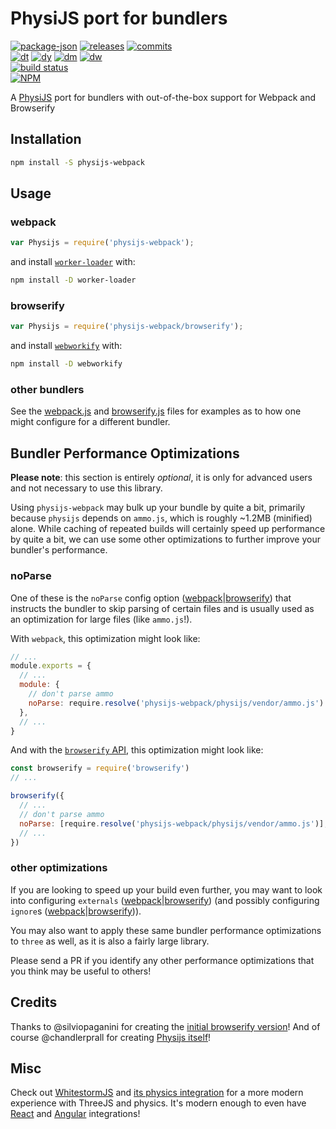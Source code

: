 # PhysiJS port for bundlers

<!-- releases / versioning -->
[![package-json](https://img.shields.io/github/package-json/v/agilgur5/physijs-webpack.svg)](https://npmjs.org/package/physijs-webpack)
[![releases](https://img.shields.io/github/release/agilgur5/physijs-webpack.svg)](https://github.com/agilgur5/physijs-webpack/releases)
[![commits](https://img.shields.io/github/commits-since/agilgur5/physijs-webpack/latest.svg)](https://github.com/agilgur5/physijs-webpack/commits/master)
<br><!-- downloads -->
[![dt](https://img.shields.io/npm/dt/physijs-webpack.svg)](https://npmjs.org/package/physijs-webpack)
[![dy](https://img.shields.io/npm/dy/physijs-webpack.svg)](https://npmjs.org/package/physijs-webpack)
[![dm](https://img.shields.io/npm/dm/physijs-webpack.svg)](https://npmjs.org/package/physijs-webpack)
[![dw](https://img.shields.io/npm/dw/physijs-webpack.svg)](https://npmjs.org/package/physijs-webpack)
<br><!-- status / activity -->
[![build status](https://img.shields.io/travis/agilgur5/physijs-webpack/master.svg)](https://travis-ci.org/agilgur5/physijs-webpack)
<br>
[![NPM](https://nodei.co/npm/physijs-webpack.png?downloads=true&downloadRank=true&stars=true)](https://npmjs.org/package/physijs-webpack)

A [PhysiJS](https://github.com/chandlerprall/Physijs) port for bundlers with out-of-the-box support for Webpack and Browserify

## Installation

```bash
npm install -S physijs-webpack
```

## Usage

### webpack

```javascript
var Physijs = require('physijs-webpack');
```

and install [`worker-loader`](https://github.com/webpack-contrib/worker-loader) with:

```bash
npm install -D worker-loader
```

### browserify

```javascript
var Physijs = require('physijs-webpack/browserify');
```

and install [`webworkify`](https://github.com/browserify/webworkify) with:

```bash
npm install -D webworkify
```

### other bundlers

See the [webpack.js](webpack.js) and [browserify.js](browserify.js) files for examples as to how one might configure for a different bundler.

## Bundler Performance Optimizations

**Please note**: this section is entirely _optional_, it is only for advanced users and not necessary to use this library.

Using `physijs-webpack` may bulk up your bundle by quite a bit, primarily because `physijs` depends on `ammo.js`, which is roughly ~1.2MB (minified) alone.
While caching of repeated builds will certainly speed up performance by quite a bit, we can use some other optimizations to further improve your bundler's performance.

### noParse

One of these is the `noParse` config option ([webpack](https://webpack.js.org/configuration/module/#modulenoparse)|[browserify](https://github.com/browserify/browserify#usage)) that instructs the bundler to skip parsing of certain files and is usually used as an optimization for large files (like `ammo.js`!).

With `webpack`, this optimization might look like:

```javascript
// ...
module.exports = {
  // ...
  module: {
    // don't parse ammo
    noParse: require.resolve('physijs-webpack/physijs/vendor/ammo.js')
  },
  // ...
}
```

And with the [`browserify` API](https://github.com/browserify/browserify#browserifyfiles--opts), this optimization might look like:

```javascript
const browserify = require('browserify')
// ...

browserify({
  // ...
  // don't parse ammo
  noParse: [require.resolve('physijs-webpack/physijs/vendor/ammo.js')],
  // ...
})
```

### other optimizations

If you are looking to speed up your build even further, you may want to look into configuring `externals` ([webpack](https://webpack.js.org/configuration/externals/)|[browserify](https://github.com/browserify/browserify#bexternalfile)) (and possibly configuring `ignore`s ([webpack](https://webpack.js.org/plugins/ignore-plugin/)|[browserify](https://github.com/browserify/browserify#bignorefile))).

You may also want to apply these same bundler performance optimizations to `three` as well, as it is also a fairly large library.

Please send a PR if you identify any other performance optimizations that you think may be useful to others!

## Credits

Thanks to @silviopaganini for creating the [initial browserify version](https://github.com/silviopaganini/physijs-browserify)!
And of course @chandlerprall for creating [Physijs itself](https://github.com/chandlerprall/Physijs)!

## Misc

Check out [WhitestormJS](https://github.com/WhitestormJS/whs.js) and [its physics integration](https://github.com/WhitestormJS/physics-module-ammonext) for a more modern experience with ThreeJS and physics.
It's modern enough to even have [React](https://github.com/WhitestormJS/react-whs) and [Angular](https://github.com/WhitestormJS/ngx-whs) integrations!
